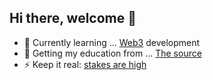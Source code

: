 
 ## Hi there, welcome 👋


- 🌱 Currently learning ... [Web3](https://www.youtube.com/watch?v=j5a0jTc9S10&ab_channel=YourUncleMoe) development
- 👯 Getting my education from ... [The source](https://cirosantilli.com/)
- ⚡ Keep it real: [stakes are high](https://www.youtube.com/watch?v=tzOOCnkUlnA&ab_channel=TommyBoy)

